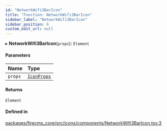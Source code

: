 ```yaml
---
id: "NetworkWifi3BarIcon"
title: "Function: NetworkWifi3BarIcon"
sidebar_label: "NetworkWifi3BarIcon"
sidebar_position: 0
custom_edit_url: null
---
```


▸ **NetworkWifi3BarIcon**(`props`): `Element`

#### Parameters

| Name | Type |
| :------ | :------ |
| `props` | [`IconProps`](../types/IconProps.md) |

#### Returns

`Element`

#### Defined in

[packages/firecms_core/src/icons/components/NetworkWifi3BarIcon.tsx:3](https://github.com/FireCMSco/firecms/blob/d45f3739/packages/firecms_core/src/icons/components/NetworkWifi3BarIcon.tsx#L3)
